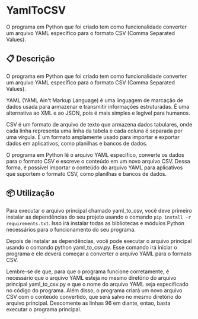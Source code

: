 # YamlToCSV
O programa em Python que foi criado tem como funcionalidade converter um arquivo YAML específico para o formato CSV (Comma Separated Values).

## 📋 Descrição
O programa em Python que foi criado tem como funcionalidade converter um arquivo YAML específico para o formato CSV (Comma Separated Values).

YAML (YAML Ain't Markup Language) é uma linguagem de marcação de dados usada para armazenar e transmitir informações estruturadas. É uma alternativa ao XML e ao JSON, pois é mais simples e legível para humanos.

CSV é um formato de arquivo de texto que armazena dados tabulares, onde cada linha representa uma linha da tabela e cada coluna é separada por uma vírgula. É um formato amplamente usado para importar e exportar dados em aplicativos, como planilhas e bancos de dados.

O programa em Python lê o arquivo YAML específico, converte os dados para o formato CSV e escreve o conteúdo em um novo arquivo CSV. Dessa forma, é possível importar o conteúdo do arquivo YAML para aplicativos que suportem o formato CSV, como planilhas e bancos de dados.

## 📦 Utilização
Para executar o arquivo principal chamado yaml_to_csv, você deve primeiro instalar as dependências do seu projeto usando o comando ```pip install -r requirements.txt```. Isso irá instalar todas as bibliotecas e módulos Python necessários para o funcionamento do seu programa.

Depois de instalar as dependências, você pode executar o arquivo principal usando o comando python yaml_to_csv.py. Esse comando irá iniciar o programa e ele deverá começar a converter o arquivo YAML para o formato CSV.

Lembre-se de que, para que o programa funcione corretamente, é necessário que o arquivo YAML esteja no mesmo diretório do arquivo principal yaml_to_csv.py e que o nome do arquivo YAML seja especificado no código do programa. Além disso, o programa criará um novo arquivo CSV com o conteúdo convertido, que será salvo no mesmo diretório do arquivo principal.
Descomente as linhas 96 em diante, entao, basta executar o programa principal.
